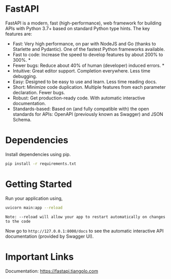 # FastAPI
FastAPI is a modern, fast (high-performance), web framework for building APIs with Python 3.7+ based on standard Python type hints.
The key features are:

- Fast: Very high performance, on par with NodeJS and Go (thanks to Starlette and Pydantic). One of the fastest Python frameworks available.
- Fast to code: Increase the speed to develop features by about 200% to 300%. *
- Fewer bugs: Reduce about 40% of human (developer) induced errors. *
- Intuitive: Great editor support. Completion everywhere. Less time debugging.
- Easy: Designed to be easy to use and learn. Less time reading docs.
- Short: Minimize code duplication. Multiple features from each parameter declaration. Fewer bugs.
- Robust: Get production-ready code. With automatic interactive documentation.
- Standards-based: Based on (and fully compatible with) the open standards for APIs: OpenAPI (previously known as Swagger) and JSON Schema.

# Dependencies
Install dependencies using pip.
```bash
pip install -r requirements.txt
```
# Getting Started
Run your application using,
```bash
uvicorn main:app --reload
```
`Note: --reload will allow your app to restart automatically on changes to the code`

Now go to `http://127.0.0.1:8000/docs` to see the automatic interactive API documentation (provided by Swagger UI).

# Important Links
Documentation: https://fastapi.tiangolo.com
